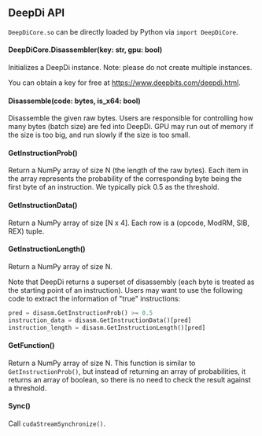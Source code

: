 ## DeepDi API

`DeepDiCore.so` can be directly loaded by Python via `import DeepDiCore`. 

#### DeepDiCore.Disassembler(key: str, gpu: bool)
Initializes a DeepDi instance. 
Note: please do not create multiple instances.

You can obtain a key for free at https://www.deepbits.com/deepdi.html.

#### Disassemble(code: bytes, is_x64: bool)
Disassemble the given raw bytes. Users are responsible for controlling how many bytes (batch size) are fed into DeepDi. 
GPU may run out of memory if the size is too big, and run slowly if the size is too small.

#### GetInstructionProb()
Return a NumPy array of size N (the length of the raw bytes). 
Each item in the array represents the probability of the corresponding byte being the first byte of an instruction. 
We typically pick 0.5 as the threshold. 

#### GetInstructionData()
Return a NumPy array of size \[N x 4\]. Each row is a (opcode, ModRM, SIB, REX) tuple. 

#### GetInstructionLength()
Return a NumPy array of size N. 

Note that DeepDi returns a superset of disassembly (each byte is treated as the starting point of an instruction). 
Users may want to use the following code to extract the information of "true" instructions:

```python
pred = disasm.GetInstructionProb() >= 0.5
instruction_data = disasm.GetInstructionData()[pred]
instruction_length = disasm.GetInstructionLength()[pred]
```

#### GetFunction()
Return a NumPy array of size N. This function is similar to `GetInstructionProb()`, but instead of returning an array of probabilities, it returns an array of boolean, so there is no need to check the result against a threshold. 

#### Sync()
Call `cudaStreamSynchronize()`.